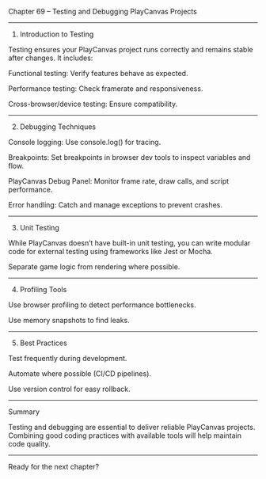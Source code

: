 Chapter 69 – Testing and Debugging PlayCanvas Projects


---

1. Introduction to Testing

Testing ensures your PlayCanvas project runs correctly and remains stable after changes. It includes:

Functional testing: Verify features behave as expected.

Performance testing: Check framerate and responsiveness.

Cross-browser/device testing: Ensure compatibility.



---

2. Debugging Techniques

Console logging: Use console.log() for tracing.

Breakpoints: Set breakpoints in browser dev tools to inspect variables and flow.

PlayCanvas Debug Panel: Monitor frame rate, draw calls, and script performance.

Error handling: Catch and manage exceptions to prevent crashes.



---

3. Unit Testing

While PlayCanvas doesn’t have built-in unit testing, you can write modular code for external testing using frameworks like Jest or Mocha.

Separate game logic from rendering where possible.



---

4. Profiling Tools

Use browser profiling to detect performance bottlenecks.

Use memory snapshots to find leaks.



---

5. Best Practices

Test frequently during development.

Automate where possible (CI/CD pipelines).

Use version control for easy rollback.



---

Summary

Testing and debugging are essential to deliver reliable PlayCanvas projects. Combining good coding practices with available tools will help maintain code quality.


---

Ready for the next chapter?

